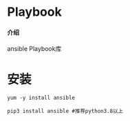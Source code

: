 # Playbook

#### 介绍

ansible Playbook库


# 安装

```shell
yum -y install ansible

pip3 install ansible #推荐python3.8以上
```
